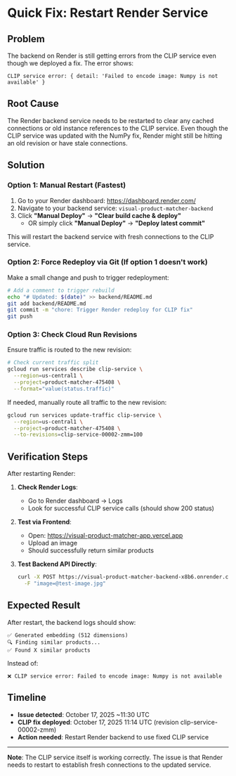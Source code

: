 # Quick Fix: Restart Render Service

## Problem
The backend on Render is still getting errors from the CLIP service even though we deployed a fix. The error shows:
```
CLIP service error: { detail: 'Failed to encode image: Numpy is not available' }
```

## Root Cause
The Render backend service needs to be restarted to clear any cached connections or old instance references to the CLIP service. Even though the CLIP service was updated with the NumPy fix, Render might still be hitting an old revision or have stale connections.

## Solution

### Option 1: Manual Restart (Fastest)
1. Go to your Render dashboard: https://dashboard.render.com/
2. Navigate to your backend service: `visual-product-matcher-backend`
3. Click **"Manual Deploy"** → **"Clear build cache & deploy"**
   - OR simply click **"Manual Deploy"** → **"Deploy latest commit"**

This will restart the backend service with fresh connections to the CLIP service.

### Option 2: Force Redeploy via Git (If option 1 doesn't work)
Make a small change and push to trigger redeployment:

```bash
# Add a comment to trigger rebuild
echo "# Updated: $(date)" >> backend/README.md
git add backend/README.md
git commit -m "chore: Trigger Render redeploy for CLIP fix"
git push
```

### Option 3: Check Cloud Run Revisions
Ensure traffic is routed to the new revision:

```bash
# Check current traffic split
gcloud run services describe clip-service \
  --region=us-central1 \
  --project=product-matcher-475408 \
  --format="value(status.traffic)"
```

If needed, manually route all traffic to the new revision:

```bash
gcloud run services update-traffic clip-service \
  --region=us-central1 \
  --project=product-matcher-475408 \
  --to-revisions=clip-service-00002-zmm=100
```

## Verification Steps

After restarting Render:

1. **Check Render Logs**:
   - Go to Render dashboard → Logs
   - Look for successful CLIP service calls (should show 200 status)

2. **Test via Frontend**:
   - Open: https://visual-product-matcher-app.vercel.app
   - Upload an image
   - Should successfully return similar products

3. **Test Backend API Directly**:
   ```bash
   curl -X POST https://visual-product-matcher-backend-x8b6.onrender.com/api/upload \
     -F "image=@test-image.jpg"
   ```

## Expected Result

After restart, the backend logs should show:
```
✅ Generated embedding (512 dimensions)
🔍 Finding similar products...
✅ Found X similar products
```

Instead of:
```
❌ CLIP service error: Failed to encode image: Numpy is not available
```

## Timeline
- **Issue detected**: October 17, 2025 ~11:30 UTC
- **CLIP fix deployed**: October 17, 2025 11:14 UTC (revision clip-service-00002-zmm)
- **Action needed**: Restart Render backend to use fixed CLIP service

---

**Note**: The CLIP service itself is working correctly. The issue is that Render needs to restart to establish fresh connections to the updated service.
